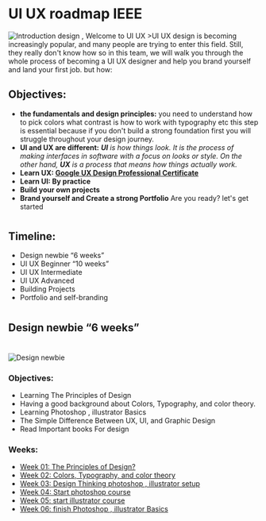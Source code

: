 
# UI UX roadmap IEEE
<img src='https://i.postimg.cc/05CR32xx/19888741.png' alt='Introduction design , Welcome to UI UX'/>
>UI UX design is becoming increasingly popular, and many people are trying to enter this field. Still, they really don't know how so in this team, we will walk you through the whole process of becoming a UI UX designer and help you brand yourself and land your first job. but how:

## Objectives:

- **the fundamentals and design principles:**   you need to understand how to pick colors what contrast is how to work with typography etc this step is essential because if you don't build a strong foundation first you will struggle throughout your design journey.
- **UI and UX are different:**  ***UI** is how things look. It is the process of making interfaces in software with a focus on looks or style. On the other hand, **UX** is a process that means how things actually work.*
- **Learn UX: [Google UX Design Professional Certificate](https://www.coursera.org/professional-certificates/google-ux-design?utm_source=gg&utm_medium=sem&utm_campaign=93-BrandedSearch-ROW&utm_content=B2C&campaignid=1599063752&adgroupid=58953588445&device=c&keyword=online%20classes%20coursera&matchtype=b&network=g&devicemodel=&adpostion=&creativeid=343730227912&hide_mobile_promo&gclid=CjwKCAiAmJGgBhAZEiwA1JZoliXWWHp6UUEzmNwIR-FDWpVRs5LRy-qykIJXMBx1wmrzjiTpKAVMXhoCEb0QAvD_BwE)**
- **Learn UI: By practice**
- **Build your own projects**
- **Brand yourself and Create a strong Portfolio**
Are you ready? let's get started   
#
## Timeline:

* Design newbie “6 weeks”
* UI UX Beginner “10 weeks”
* UI UX Intermediate
* UI UX Advanced
* Building Projects
* Portfolio and self-branding

#
## Design newbie “6 weeks”
#
<img src='https://i.postimg.cc/05CR32xx/19888741.png' alt='Design newbie'/>


### Objectives:

- Learning The Principles of Design 
- Having a good background about Colors, Typography, and color theory.
- Learning Photoshop , illustrator Basics
- The Simple Difference Between UX, UI, and Graphic Design
- Read Important books For design

### Weeks:

* [Week 01: The Principles of Design?](assets/weeks/beginner/week01.md)
* [Week 02: Colors, Typography, and color theory](assets/weeks/beginner/week02.md)
* [Week 03: Design Thinking photoshop , illustrator setup](assets/weeks/beginner/week03.md)
* [Week 04: Start photoshop course](assets/weeks/beginner/week04.md)
* [Week 05: start illustrator course](assets/weeks/beginner/week05.md)
* [Week 06: finish Photoshop , illustrator Basics ](assets/weeks/week06.md)

